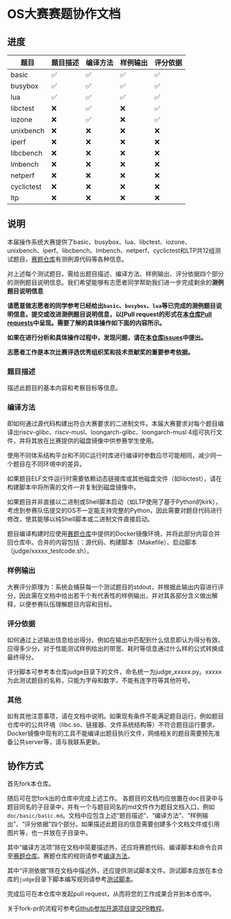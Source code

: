 # OS大赛赛题协作文档

## 进度

| 题目 | 题目描述 | 编译方法 | 样例输出 | 评分依据 | 
| --- | --- | --- | --- | --- | 
| basic | :white_check_mark:| :white_check_mark: |:white_check_mark: | :white_check_mark: |
| busybox | :white_check_mark: | :white_check_mark: | :white_check_mark: | :white_check_mark: |
| lua | :white_check_mark: | :white_check_mark: | :white_check_mark: | :white_check_mark: |
| libctest | :x: | :white_check_mark: | :x: | :white_check_mark: |
| iozone | :x: | :white_check_mark: | :x: | :white_check_mark: |
| unixbench | :x: | :x: | :x: | :x: |
| iperf | :x: | :x: | :x: | :x: |
| libcbench | :x: | :x: | :x: | :x: |
| lmbench | :x: | :x: | :x: | :x: |
| netperf | :x: | :x: | :x: | :x: |
| cyclictest | :x: | :x: | :x: | :x: |
| ltp |:x: | :x: | :x: | :x: |

## 说明

本届操作系统大赛提供了basic、busybox、lua、libctest、iozone、unixbench、iperf、libcbench、lmbench、netperf、cyclictest和LTP共12组测试题目，[赛题仓库](https://github.com/oscomp/testsuits-for-oskernel/tree/pre-2025)有测例源代码等各种信息。

对上述每个测试题目，需给出题目描述、编译方法、样例输出、评分依据四个部分的测例题目说明信息。我们希望能够有志愿者同学帮助我们进一步完成剩余的**测例题目说明信息**

**请愿意做志愿者的同学参考已经给出`basic`、`busybox`、`lua`等已完成的测例题目说明信息，提交或改进测例题目说明信息，以[Pull request的形式在[本仓库Pull requests](https://github.com/oscomp/oskernel-testsuits-cooperation/pulls)中呈现。需要了解的具体操作如下面的内容所示。**

**如果在进行分析和具体操作过程中，发现问题，请在[本仓库issues](https://github.com/oscomp/oskernel-testsuits-cooperation/issues)中提出。**

**志愿者工作是本次比赛评选优秀组织奖和技术贡献奖的重要参考依据。**

### 题目描述

描述此题目的基本内容和考察目标等信息。

### 编译方法

即如何通过源代码构建出符合大赛要求的二进制文件。本届大赛要求对每个题目编译出riscv-glibc、riscv-musl、loongarch-glibc、loongarch-musl 4组可执行文件，并将其放在比赛提供的磁盘镜像中供参赛学生使用。

使用不同体系结构平台和不同C运行时库进行编译时参数应尽可能相同，减少同一个题目在不同环境中的差异。

如果题目ELF文件运行时需要依赖动态链接库或其他磁盘文件（如libctest），请在构建脚本中将所需的文件一并复制到磁盘镜像中。

如果题目并非直接以二进制或Shell脚本启动（如LTP使用了基于Python的kirk），考虑到参赛队伍提交的OS不一定能支持完整的Python，因此需要对题目代码进行修改，使其能够以纯Shell脚本或二进制文件直接启动。

题目编译构建时应使用[赛题仓库](https://github.com/oscomp/testsuits-for-oskernel/tree/pre-2025)中提供的Docker镜像环境，并将此部分内容合并回仓库中。合并的内容包括：源代码、构建脚本（Makefile）、启动脚本（judge/xxxxx_testcode.sh）。

### 样例输出

大赛评分原理为：系统会捕获每一个测试题目的stdout，并根据此输出内容进行评分，因此需在文档中给出若干个有代表性的样例输出，并对其各部分含义做出解释，以便参赛队伍理解题目内容和目标。

### 评分依据

如何通过上述输出信息给出得分。例如在输出中匹配到什么信息即认为得分有效，应得多少分，对于性能测试样例给出的带宽、耗时等信息通过什么样的公式转换成最终得分。

评分脚本可参考本仓库judge目录下的文件，命名统一为judge_xxxxx.py。xxxxx为此测试题目的名称，只能为字母和数字，不能有连字符等其他符号。

### 其他

如有其他注意事项，请在文档中说明。如果现有条件不能满足题目运行，例如题目仓库中的公共环境（libc.so、链接器、文件系统结构等）不符合题目运行要求，Docker镜像中现有的工具不能编译出题目执行文件，网络相关的题目需要预先准备公共server等，请与我联系更新。

## 协作方式

首先fork本仓库。

随后可在您fork出的仓库中完成上述工作。
各题目的文档均应放置在doc目录中与题目同名的子目录中，并有一个与题目同名的md文件作为题目文档入口，例如`doc/basic/basic.md`。文档中应包含上述“题目描述”、“编译方法”、“样例输出”、“评分依据”四个部分。如果描述此题目的信息需要创建多个文档文件或引用图片等，也一并放在子目录中。

其中“编译方法项”除在文档中简要描述外，还应将赛题代码、编译脚本和命令合并至[赛题仓库](https://github.com/oscomp/testsuits-for-oskernel/tree/pre-2025)。赛题仓库的规则请参考[编译方法](#编译方法)。

其中“评测依据”除在文档中描述外，还应提供测试脚本文件。测试脚本应放在本仓库的`judge`目录下脚本编写规则请参考[测试脚本](judge/README.md)。

完成后可在本仓库中发起pull request，从而将您的工作成果合并到本仓库中。

关于fork-pr的流程可参考[Github参加开源项目提交PR教程](https://zhuanlan.zhihu.com/p/476477541)。
